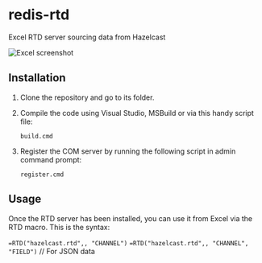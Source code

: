 # redis-rtd
Excel RTD server sourcing data from Hazelcast

![Excel screenshot](doc/ice_video_20180709-212403.gif)


## Installation
1. Clone the repository and go to its folder.
2. Compile the code using Visual Studio, MSBuild or via this handy script file:

   `build.cmd`


3. Register the COM server by running the following script in admin command prompt:
   
   `register.cmd`

## Usage

Once the RTD server has been installed, you can use it from Excel via the RTD macro.
This is the syntax:

`=RTD("hazelcast.rtd",, "CHANNEL")`
`=RTD("hazelcast.rtd",, "CHANNEL", "FIELD")`   // For JSON data



